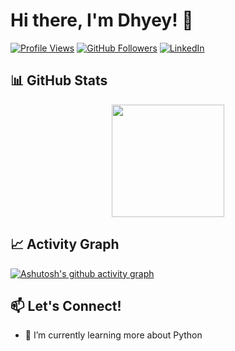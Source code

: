 # Hi there, I'm Dhyey! 👋

[![Profile Views](https://komarev.com/ghpvc/?username=ComradeCosmos5&label=Profile%20views&color=0e75b6&style=flat)](https://github.com/ComradeCosmos)
[![GitHub Followers](https://img.shields.io/github/followers/ComradeCosmos?logo=github&style=flat&color=blue)](https://github.com/ComradeCosmos)
[![LinkedIn](https://img.shields.io/badge/LinkedIn-0077B5?style=flat&logo=linkedin&logoColor=white)](https://www.linkedin.com/in/dhyey-mendpara-66018531b/)

## 📊 GitHub Stats

<!-- Stats Row -->
<div align="center">
  <img height="180em" src="https://github-readme-stats.vercel.app/api?username=ComradeCosmos&show_icons=true&theme=dark&hide_border=true" />
  
</div>

## 📈 Activity Graph

[![Ashutosh's github activity graph](https://github-readme-activity-graph.vercel.app/graph?username=ComradeCosmos&theme=github-compact)](https://github.com/ComradeCosmos)


## 📫 Let's Connect!

- 🔭 I’m currently learning more about Python
